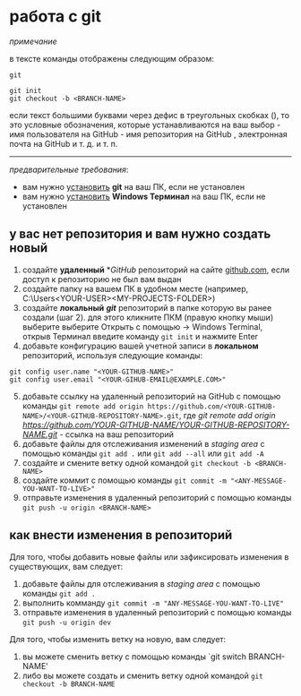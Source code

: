 # работа с git

*примечание*

в тексте команды отображены следующим образом:

`git`

```shell
git init
git checkout -b <BRANCH-NAME>
```

если текст большими буквами через дефис в треугольных скобках (<YOUR-EXAMPLE>), то это условные обозначения, которые устанавливаются на ваш выбор
<YOUR-GITHUB-NAME> - имя пользователя на GitHub
<YOUR-GITHUB-REPOSITORY-NAME> - имя репозитория на GitHub
<YOUR-GITHUB-EMAIL>, электронная почта на GitHub и т. д. и т. п.

---

*предварительные требования*:
- вам нужно [установить](https://git-scm.com/book/ru/v2/%D0%92%D0%B2%D0%B5%D0%B4%D0%B5%D0%BD%D0%B8%D0%B5-%D0%A3%D1%81%D1%82%D0%B0%D0%BD%D0%BE%D0%B2%D0%BA%D0%B0-Git) **git** на ваш ПК, если не установлен
- вам нужно [установить](https://apps.microsoft.com/detail/9N0DX20HK701?hl=ru-ru) **Windows Терминал** на ваш ПК, если не установлен

## у вас нет репозитория и вам нужно создать новый
1. создайте **удаленный** **GitHub* репозиторий на сайте [github.com](https://github.com/), если доступ к репозиторию не был вам выдан
2. создайте папку на вашем ПК в удобном месте (например, C:\Users\<YOUR-USER>\<MY-PROJECTS-FOLDER>)
3. создайте **локальный** ***git*** репозиторий в папке которую вы ранее создали (шаг 2). для этого кликните ПКМ (правую кнопку мыши) выберите выберите Открыть с помощью -> Windows Terminal, открыв Терминал введите команду `git init` и нажмите Enter
4. добавьте конфигурацию вашей учетной записи в **локальном** репозиторий, используя следующие команды:
```pwsh
git config user.name "<YOUR-GITHUB-NAME>"
git config user.email "<YOUR-GIHUB-EMAIL@EXAMPLE.COM>"
```
5. добавьте ссылку на удаленный репозиторий на GitHub с помощью команды `git remote add origin https://github.com/<YOUR-GITHUB-NAME>/<YOUR-GITHUB-REPOSITORY-NAME>.git`, где *git remote add origin https://github.com/YOUR-GITHUB-NAME/YOUR-GITHUB-REPOSITORY-NAME.git* - ссылка на ваш репозиторий
6. добавьте файлы для отслеживания изменений в *staging area* с помощью команды `git add .` или `git add --all` или `git add -A`
7. создайте и смените ветку одной командой `git checkout -b <BRANCH-NAME>`
8. создайте коммит с помощью команды `git commit -m "<ANY-MESSAGE-YOU-WANT-TO-LIVE>"`
9. отправьте изменения в удаленный репозиторий с помощью команды `git push -u origin <BRANCH-NAME>`

## как внести изменения в репозиторий
Для того, чтобы добавить новые файлы или зафиксировать изменения в существующих, вам следует:
1. добавьте файлы для отслеживания в *staging area* с помощью команды `git add .`
2. выполнить комманду `git commit -m "ANY-MESSAGE-YOU-WANT-TO-LIVE"`
3. отправьте изменения в удаленный репозиторий с помощью команды `git push -u origin dev`

Для того, чтобы изменить ветку на новую, вам следует:
1. вы можете сменить ветку с помощью команды `git switch BRANCH-NAME'
2. либо вы можете создать и сменить ветку одной командой `git checkout -b BRANCH-NAME`


